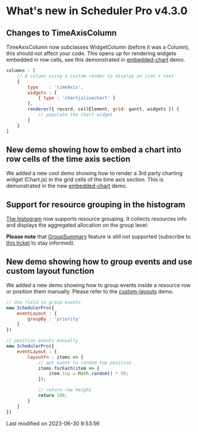# What's new in Scheduler Pro v4.3.0

## Changes to TimeAxisColumn

TimeAxisColumn now subclasses WidgetColumn (before it was a Column), this should not affect your code. This opens up
for rendering widgets embedded in row cells, see this demonstrated in
[embedded-chart](https://bryntum.com/products/schedulerpro/examples/embedded-chart/) demo.

```javascript
columns : [
    // A column using a custom render to display an icon + text
    {
        type    : 'timeAxis',
        widgets : [
            { type : 'chartjslinechart' }
        ],
        renderer({ record, cellElement, grid: gantt, widgets }) {
            // populate the chart widget
        }
    }
]
```

## New demo showing how to embed a chart into row cells of the time axis section 

We added a new cool demo showing how to render a 3rd party charting widget (Chart.js) in the grid cells of the time
axis section. This is demonstrated in the new
[embedded-chart](https://bryntum.com/products/schedulerpro/examples/embedded-chart/) demo.

## Support for resource grouping in the histogram

[The histogram](#SchedulerPro/view/ResourceHistogram) now supports resource grouping.
It collects resources info and displays the aggregated allocation on the group level:

<div class="external-example" data-file="SchedulerPro/guides/whats-new/4.3.0/histogram.js"></div>

**Please note** that [GroupSummary](#Grid/feature/GroupSummary) feature is still not supported
(subscribe to [this ticket](https://github.com/bryntum/support/issues/2283) to stay informed).

## New demo showing how to group events and use custom layout function

We added a new demo showing how to group events inside a resource row or position them manually. Please refer to the
[custom-layouts](https://bryntum.com/products/schedulerpro/examples/custom-layouts/) demo.

```javascript
// Use field to group events
new SchedulerPro({
    eventLayout : {
        groupBy : 'priority'
    }
})

// position events manually
new SchedulerPro({
    eventLayout : {
        layoutFn : items => {
            // put event to random top position
            items.forEach(item => {
                item.top = Math.random() * 50;
            });

            // return row height
            return 100;
        }
    }
})
```



<p class="last-modified">Last modified on 2023-06-30 9:53:56</p>